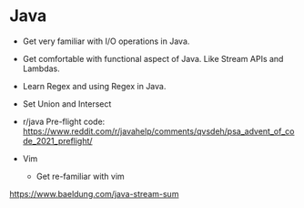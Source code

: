 # Java

* Get very familiar with I/O operations in Java.
* Get comfortable with functional aspect of Java. Like Stream APIs and Lambdas.
* Learn Regex and using Regex in Java.
* Set Union and Intersect
* r/java Pre-flight code: <https://www.reddit.com/r/javahelp/comments/qvsdeh/psa_advent_of_code_2021_preflight/>

* Vim
  * Get re-familiar with vim


https://www.baeldung.com/java-stream-sum
